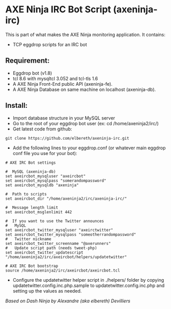 # AXE Ninja IRC Bot Script (axeninja-irc)

This is part of what makes the AXE Ninja monitoring application.
It contains:
- TCP eggdrop scripts for an IRC bot

## Requirement:
* Eggdrop bot (v1.8)
* tcl 8.6 with mysqltcl 3.052 and tcl-tls 1.6
* A AXE Ninja Front-End public API (axeninja-fe).
* A AXE Ninja Database on same machine on localhost (axeninja-db).

## Install:
* Import database structure in your MySQL server
* Go to the root of your eggdrop bot user (ex: cd /home/axeninja2/irc/)
* Get latest code from github:
```shell
git clone https://github.com/elbereth/axeninja-irc.git
```
* Add the following lines to your eggdrop.conf (or whatever main eggdrop conf file you use for your bot):
```
# AXE IRC Bot settings

#  MySQL (axeninja-db)
set axeircbot_mysqluser "axeircbot"
set axeircbot_mysqlpass "somerandompassword"
set axeircbot_mysqldb "axeninja"

#  Path to scripts
set axeircbot_dir "/home/axeninja2/irc/axeninja-irc/"

#  Message length limit
set axeircbot_msglenlimit 442

#  If you want to use the Twitter announces
#   MySQL
set axeircbot_twitter_mysqluser "axeirctwitter"
set axeircbot_twitter_mysqlpass "someotherrandompassword"
#   Twitter nickname
set axeircbot_twitter_screenname "@axerunners"
#   Update script path (needs tweet-php)
set axeircbot_twitter_updatescript "/home/axeninja2/irc/axeircbot/helpers/updatetwitter"

# AXE IRC Bot bootstrap
source /home/axeninja2/irc/axeircbot/axeircbot.tcl
```
* Configure the updatetwitter helper script in ./helpers/ folder by copying updatetwitter.config.inc.php.sample to updatetwitter.config.inc.php and setting up the values as needed.

_Based on Dash Ninja by Alexandre (aka elbereth) Devilliers_
